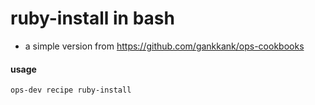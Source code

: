 # ruby-install in bash

* a simple version from https://github.com/gankkank/ops-cookbooks

#### usage

`ops-dev recipe ruby-install`

